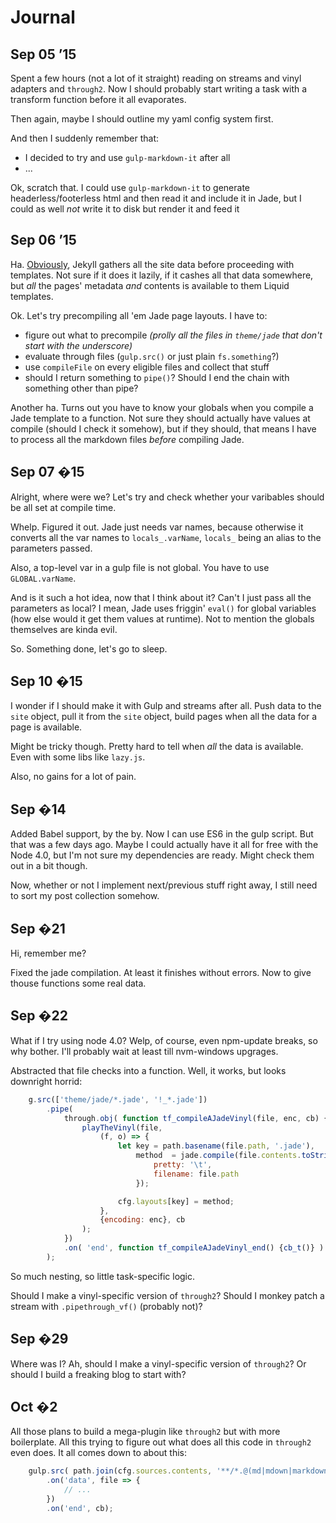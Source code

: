 # Journal #

## Sep 05 ’15 ##

Spent a few hours (not a lot of it straight) reading on streams and vinyl adapters and `through2`. Now I should probably start writing a task with a transform function before it all evaporates.

Then again, maybe I should outline my yaml config system first.


And then I suddenly remember that:

- I decided to try and use `gulp-markdown-it` after all
- ...

Ok, scratch that. I could use `gulp-markdown-it` to generate headerless/footerless html and then read it and include it in Jade, but I could as well _not_ write it to disk but render it and feed it

## Sep 06 ’15 ##

Ha. [Obviously](http://jekyllrb.com/docs/variables/), Jekyll gathers all the site data before proceeding with templates. Not sure if it does it lazily, if it cashes all that data somewhere, but _all_ the pages' metadata _and_ contents is available to them Liquid templates. 


Ok. Let's try precompiling all 'em Jade page layouts. I have to:
  
- figure out what to precompile
  _(prolly all the files in `theme/jade` that don't start with the underscore)_
- evaluate through files (`gulp.src()` or just plain `fs.something`?)
- use `compileFile` on every eligible files and collect that stuff
- should I return something to `pipe()`? Should I end the chain with something other than pipe?

Another ha. Turns out you have to know your globals when you compile a Jade template to a function. Not sure they should actually have values at compile (should I check it somehow), but if they should, that means I have to process all the markdown files _before_ compiling Jade. 

## Sep 07 �15 ##

Alright, where were we? Let's try and check whether your varibables should be all set at compile time.



Whelp. Figured it out. Jade just needs var names, because otherwise it converts all the var names to `locals_.varName`, `locals_` being an alias to the parameters passed.

Also, a top-level var in a gulp file is not global. You have to use `GLOBAL.varName`.

And is it such a hot idea, now that I think about it? Can't I just pass all the parameters as local? I mean, Jade uses friggin' `eval()` for global variables (how else would it get them values at runtime). Not to mention the globals themselves are kinda evil.


So. Something done, let's go to sleep.

## Sep 10 �15 ##

I wonder if I should make it with Gulp and streams after all. Push data to the `site` object, pull it from the `site` object, build pages when all the data for a page is available.

Might be tricky though. Pretty hard to tell when _all_ the data is available. Even with some libs like `lazy.js`.

Also, no gains for a lot of pain.

## Sep �14 ##

Added Babel support, by the by. Now I can use ES6 in the gulp script. But that was a few days ago.
Maybe I could actually have it all for free with the Node 4.0, but I'm not sure my dependencies are ready.
Might check them out in a bit though.

Now, whether or not I implement next/previous stuff right away, I still need to sort my post collection somehow.

## Sep �21 ##

Hi, remember me?

Fixed the jade compilation. At least it finishes without errors. Now to give thouse functions some real data.

## Sep �22 ##

What if I try using node 4.0?
Welp, of course, even npm-update breaks, so why bother. I'll probably wait at least till nvm-windows upgrages.

Abstracted that file checks into a function. Well, it works, but looks downright horrid:

```js
    g.src(['theme/jade/*.jade', '!_*.jade'])
        .pipe(
            through.obj( function tf_compileAJadeVinyl(file, enc, cb) {
                playTheVinyl(file,
                    (f, o) => {
                        let key = path.basename(file.path, '.jade'),
                            method  = jade.compile(file.contents.toString(), {
                                pretty: '\t',
                                filename: file.path
                            });

                        cfg.layouts[key] = method;
                    },
                    {encoding: enc}, cb
                );
            })
            .on( 'end', function tf_compileAJadeVinyl_end() {cb_t()} )
        );
```

So much nesting, so little task-specific logic.

Should I make a vinyl-specific version of `through2`? Should I monkey patch a stream with `.pipethrough_vf()` (probably not)?

## Sep �29 ##

Where was I? Ah, should I make a vinyl-specific version of `through2`? Or should I build a freaking blog to start with?

## Oct �2 ##

All those plans to build a mega-plugin like `through2` but with more boilerplate. All this trying to figure out what does all this code in `through2` even does. It all comes down to about this:

```js
    gulp.src( path.join(cfg.sources.contents, '**/*.@(md|mdown|markdown)'), {base: cfg.sources.contents})
        .on('data', file => {
            // ...
        })
        .on('end', cb);
```